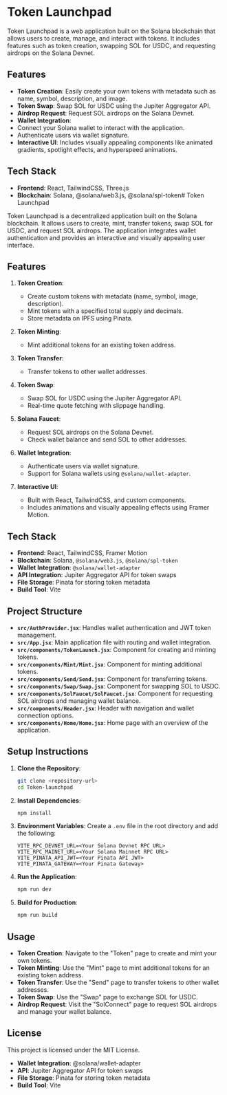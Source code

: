 # Token Launchpad

Token Launchpad is a web application built on the Solana blockchain that allows users to create, manage, and interact with tokens. It includes features such as token creation, swapping SOL for USDC, and requesting airdrops on the Solana Devnet.

## Features

- **Token Creation**: Easily create your own tokens with metadata such as name, symbol, description, and image.
- **Token Swap**: Swap SOL for USDC using the Jupiter Aggregator API.
- **Airdrop Request**: Request SOL airdrops on the Solana Devnet.
- **Wallet Integration**:
 - Connect your Solana wallet to interact with the application.
  - Authenticate users via wallet signature.
- **Interactive UI**: Includes visually appealing components like animated gradients, spotlight effects, and hyperspeed animations.

## Tech Stack

- **Frontend**: React, TailwindCSS, Three.js
- **Blockchain**: Solana, @solana/web3.js, @solana/spl-token# Token Launchpad

Token Launchpad is a decentralized application built on the Solana blockchain. It allows users to create, mint, transfer tokens, swap SOL for USDC, and request SOL airdrops. The application integrates wallet authentication and provides an interactive and visually appealing user interface.

## Features

1. **Token Creation**:
   - Create custom tokens with metadata (name, symbol, image, description).
   - Mint tokens with a specified total supply and decimals.
   - Store metadata on IPFS using Pinata.

2. **Token Minting**:
   - Mint additional tokens for an existing token address.

3. **Token Transfer**:
   - Transfer tokens to other wallet addresses.

4. **Token Swap**:
   - Swap SOL for USDC using the Jupiter Aggregator API.
   - Real-time quote fetching with slippage handling.

5. **Solana Faucet**:
   - Request SOL airdrops on the Solana Devnet.
   - Check wallet balance and send SOL to other addresses.

6. **Wallet Integration**:
   - Authenticate users via wallet signature.
   - Support for Solana wallets using `@solana/wallet-adapter`.

7. **Interactive UI**:
   - Built with React, TailwindCSS, and custom components.
   - Includes animations and visually appealing effects using Framer Motion.

## Tech Stack

- **Frontend**: React, TailwindCSS, Framer Motion
- **Blockchain**: Solana, `@solana/web3.js`, `@solana/spl-token`
- **Wallet Integration**: `@solana/wallet-adapter`
- **API Integration**: Jupiter Aggregator API for token swaps
- **File Storage**: Pinata for storing token metadata
- **Build Tool**: Vite

## Project Structure

- **`src/AuthProvider.jsx`**: Handles wallet authentication and JWT token management.
- **`src/App.jsx`**: Main application file with routing and wallet integration.
- **`src/components/TokenLaunch.jsx`**: Component for creating and minting tokens.
- **`src/components/Mint/Mint.jsx`**: Component for minting additional tokens.
- **`src/components/Send/Send.jsx`**: Component for transferring tokens.
- **`src/components/Swap/Swap.jsx`**: Component for swapping SOL to USDC.
- **`src/components/SolFaucet/SolFaucet.jsx`**: Component for requesting SOL airdrops and managing wallet balance.
- **`src/components/Header.jsx`**: Header with navigation and wallet connection options.
- **`src/components/Home/Home.jsx`**: Home page with an overview of the application.

## Setup Instructions

1. **Clone the Repository**:
   ```bash
   git clone <repository-url>
   cd Token-launchpad
   ```

2. **Install Dependencies**:
   ```bash
   npm install
   ```

3. **Environment Variables**:
   Create a `.env` file in the root directory and add the following:
   ```
   VITE_RPC_DEVNET_URL=<Your Solana Devnet RPC URL>
   VITE_RPC_MAINET_URL=<Your Solana Mainnet RPC URL>
   VITE_PINATA_API_JWT=<Your Pinata API JWT>
   VITE_PINATA_GATEWAY=<Your Pinata Gateway>
   ```

4. **Run the Application**:
   ```bash
   npm run dev
   ```

5. **Build for Production**:
   ```bash
   npm run build
   ```

## Usage

- **Token Creation**: Navigate to the "Token" page to create and mint your own tokens.
- **Token Minting**: Use the "Mint" page to mint additional tokens for an existing token address.
- **Token Transfer**: Use the "Send" page to transfer tokens to other wallet addresses.
- **Token Swap**: Use the "Swap" page to exchange SOL for USDC.
- **Airdrop Request**: Visit the "SolConnect" page to request SOL airdrops and manage your wallet balance.

## License

This project is licensed under the MIT License.
- **Wallet Integration**: @solana/wallet-adapter
- **API**: Jupiter Aggregator API for token swaps
- **File Storage**: Pinata for storing token metadata
- **Build Tool**: Vite

